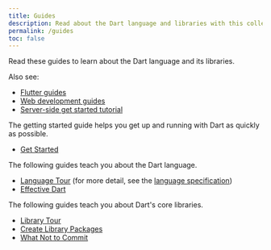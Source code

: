 ```yaml
---
title: Guides
description: Read about the Dart language and libraries with this collection of guides.
permalink: /guides
toc: false
---
```


Read these guides to learn about the Dart language and its libraries.

Also see:

* [Flutter guides]({{site.flutter}})
* [Web development guides]({{site.webdev}}/guides)
* [Server-side get started tutorial](/tutorials/dart-vm/get-started)

The getting started guide helps you get up and running with Dart as quickly as possible.

* [Get Started](/guides/get-started)

The following guides teach you about the Dart language.

* [Language Tour](/guides/language/language-tour) (for more detail, see the [language specification](/guides/language/spec))
* [Effective Dart](/guides/language/effective-dart)

The following guides teach you about Dart's core libraries.

* [Library Tour](/guides/libraries/library-tour)
* [Create Library Packages](/guides/libraries/create-library-packages)
* [What Not to Commit](/guides/libraries/private-files)
